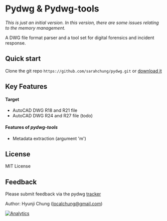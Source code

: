# Pydwg & Pydwg-tools

*This is just an initial version.*
*In this version, there are some issues relating to the memory management.*

A DWG file format parser and a tool set for digital forensics and incident response.


## Quick start

Clone the git repo `https://github.com/sarahchung/pydwg.git` or [download it](https://github.com/sarahchung/pydwg/zipball/master)


## Key Features

#### Target
* AutoCAD DWG R18 and R21 file
* AutoCAD DWG R24 and R27 file (todo)

#### Features of *pydwg-tools*
* Metadata extraction (argument 'm')


## License

MIT License


## Feedback

Please submit feedback via the pydwg [tracker](http://github.com/sarahchung/pydwg/issues)

Author: Hyunji Chung (localchung@gmail.com)

[![Analytics](https://ga-beacon.appspot.com/UA-45447336-2/pydwg/readme?pixel11)](https://github.com/igrigorik/ga-beacon)


